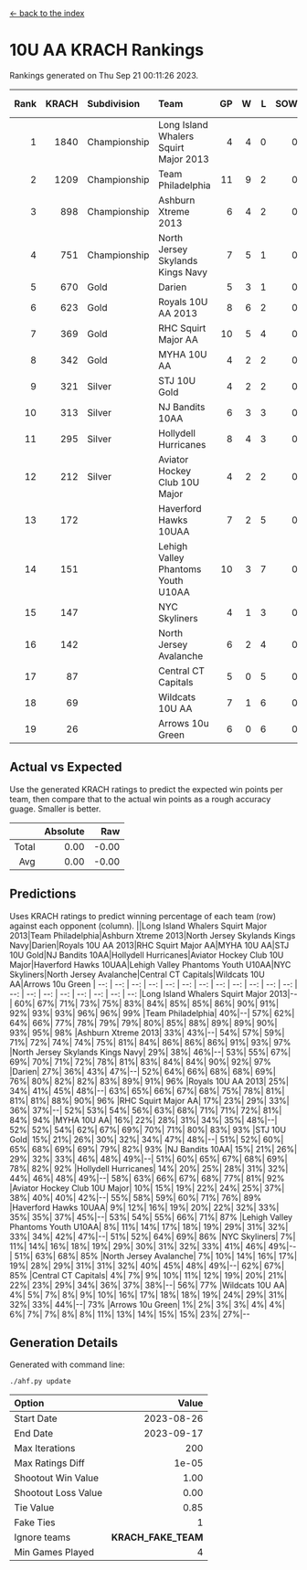 [<- back to the index](readme.md)
# 10U AA KRACH Rankings
Rankings generated on Thu Sep 21 00:11:26 2023.

Rank|KRACH|Subdivision|Team|GP|W|L|SOW|SOL|T|SoS|Exp Wins|Win Diff
---:|---:|:---|:---|---:|---:|---:|---:|---:|---:|---:|---:|---:
1|1840|Championship|Long Island Whalers Squirt Major 2013|4|4|0|0|0|0|357|4.8|-0.0
2|1209|Championship|Team Philadelphia|11|9|2|0|0|0|403|9.9|0.0
3|898|Championship|Ashburn Xtreme 2013|6|4|2|0|0|0|752|4.8|-0.0
4|751|Championship|North Jersey Skylands Kings Navy|7|5|1|0|0|1|368|6.7|0.0
5|670|Gold|Darien|5|3|1|0|0|1|454|4.7|0.0
6|623|Gold|Royals 10U AA 2013|8|6|2|0|0|0|327|6.9|0.0
7|369|Gold|RHC Squirt Major AA|10|5|4|0|0|1|444|6.7|0.0
8|342|Gold|MYHA 10U AA|4|2|2|0|0|0|584|2.8|-0.0
9|321|Silver|STJ 10U Gold|4|2|2|0|0|0|380|2.9|0.0
10|313|Silver|NJ Bandits 10AA|6|3|3|0|0|0|397|3.9|0.0
11|295|Silver|Hollydell Hurricanes|8|4|3|0|0|1|327|5.7|0.0
12|212|Silver|Aviator Hockey Club 10U Major|4|2|2|0|0|0|284|2.9|0.0
13|172||Haverford Hawks 10UAA|7|2|5|0|0|0|457|2.9|0.0
14|151||Lehigh Valley Phantoms Youth U10AA|10|3|7|0|0|0|552|3.9|0.0
15|147||NYC Skyliners|4|1|3|0|0|0|349|1.9|0.0
16|142||North Jersey Avalanche|6|2|4|0|0|0|407|2.9|0.0
17|87||Central CT Capitals|5|0|5|0|0|0|942|0.8|-0.0
18|69||Wildcats 10U AA|7|1|6|0|0|0|482|1.9|0.0
19|26||Arrows 10u Green|6|0|6|0|0|0|334|0.9|0.0

## Actual vs Expected
Use the generated KRACH ratings to predict the expected win points per team, then compare that to the actual win points as a rough accuracy guage. Smaller is better.

||Absolute|Raw
|---:|---:|---:
|Total|0.00|-0.00
|Avg|0.00|-0.00

## Predictions
Uses KRACH ratings to predict winning percentage of each team (row) against each opponent (column).
||Long Island Whalers Squirt Major 2013|Team Philadelphia|Ashburn Xtreme 2013|North Jersey Skylands Kings Navy|Darien|Royals 10U AA 2013|RHC Squirt Major AA|MYHA 10U AA|STJ 10U Gold|NJ Bandits 10AA|Hollydell Hurricanes|Aviator Hockey Club 10U Major|Haverford Hawks 10UAA|Lehigh Valley Phantoms Youth U10AA|NYC Skyliners|North Jersey Avalanche|Central CT Capitals|Wildcats 10U AA|Arrows 10u Green
| --: | --: | --: | --: | --: | --: | --: | --: | --: | --: | --: | --: | --: | --: | --: | --: | --: | --: | --: | --: 
|Long Island Whalers Squirt Major 2013|--| 60%| 67%| 71%| 73%| 75%| 83%| 84%| 85%| 85%| 86%| 90%| 91%| 92%| 93%| 93%| 96%| 96%| 99%
|Team Philadelphia| 40%|--| 57%| 62%| 64%| 66%| 77%| 78%| 79%| 79%| 80%| 85%| 88%| 89%| 89%| 90%| 93%| 95%| 98%
|Ashburn Xtreme 2013| 33%| 43%|--| 54%| 57%| 59%| 71%| 72%| 74%| 74%| 75%| 81%| 84%| 86%| 86%| 86%| 91%| 93%| 97%
|North Jersey Skylands Kings Navy| 29%| 38%| 46%|--| 53%| 55%| 67%| 69%| 70%| 71%| 72%| 78%| 81%| 83%| 84%| 84%| 90%| 92%| 97%
|Darien| 27%| 36%| 43%| 47%|--| 52%| 64%| 66%| 68%| 68%| 69%| 76%| 80%| 82%| 82%| 83%| 89%| 91%| 96%
|Royals 10U AA 2013| 25%| 34%| 41%| 45%| 48%|--| 63%| 65%| 66%| 67%| 68%| 75%| 78%| 81%| 81%| 81%| 88%| 90%| 96%
|RHC Squirt Major AA| 17%| 23%| 29%| 33%| 36%| 37%|--| 52%| 53%| 54%| 56%| 63%| 68%| 71%| 71%| 72%| 81%| 84%| 94%
|MYHA 10U AA| 16%| 22%| 28%| 31%| 34%| 35%| 48%|--| 52%| 52%| 54%| 62%| 67%| 69%| 70%| 71%| 80%| 83%| 93%
|STJ 10U Gold| 15%| 21%| 26%| 30%| 32%| 34%| 47%| 48%|--| 51%| 52%| 60%| 65%| 68%| 69%| 69%| 79%| 82%| 93%
|NJ Bandits 10AA| 15%| 21%| 26%| 29%| 32%| 33%| 46%| 48%| 49%|--| 51%| 60%| 65%| 67%| 68%| 69%| 78%| 82%| 92%
|Hollydell Hurricanes| 14%| 20%| 25%| 28%| 31%| 32%| 44%| 46%| 48%| 49%|--| 58%| 63%| 66%| 67%| 68%| 77%| 81%| 92%
|Aviator Hockey Club 10U Major| 10%| 15%| 19%| 22%| 24%| 25%| 37%| 38%| 40%| 40%| 42%|--| 55%| 58%| 59%| 60%| 71%| 76%| 89%
|Haverford Hawks 10UAA|  9%| 12%| 16%| 19%| 20%| 22%| 32%| 33%| 35%| 35%| 37%| 45%|--| 53%| 54%| 55%| 66%| 71%| 87%
|Lehigh Valley Phantoms Youth U10AA|  8%| 11%| 14%| 17%| 18%| 19%| 29%| 31%| 32%| 33%| 34%| 42%| 47%|--| 51%| 52%| 64%| 69%| 86%
|NYC Skyliners|  7%| 11%| 14%| 16%| 18%| 19%| 29%| 30%| 31%| 32%| 33%| 41%| 46%| 49%|--| 51%| 63%| 68%| 85%
|North Jersey Avalanche|  7%| 10%| 14%| 16%| 17%| 19%| 28%| 29%| 31%| 31%| 32%| 40%| 45%| 48%| 49%|--| 62%| 67%| 85%
|Central CT Capitals|  4%|  7%|  9%| 10%| 11%| 12%| 19%| 20%| 21%| 22%| 23%| 29%| 34%| 36%| 37%| 38%|--| 56%| 77%
|Wildcats 10U AA|  4%|  5%|  7%|  8%|  9%| 10%| 16%| 17%| 18%| 18%| 19%| 24%| 29%| 31%| 32%| 33%| 44%|--| 73%
|Arrows 10u Green|  1%|  2%|  3%|  3%|  4%|  4%|  6%|  7%|  7%|  8%|  8%| 11%| 13%| 14%| 15%| 15%| 23%| 27%|--

## Generation Details

Generated with command line:
```
./ahf.py update
```

| Option | Value |
| :----- | ----: |
| Start Date | 2023-08-26 |
| End Date | 2023-09-17 |
| Max Iterations | 200 |
| Max Ratings Diff | 1e-05 |
| Shootout Win Value | 1.00 |
| Shootout Loss Value | 0.00 |
| Tie Value | 0.85 |
| Fake Ties | 1 |
| Ignore teams | __KRACH_FAKE_TEAM__ |
| Min Games Played | 4 |

